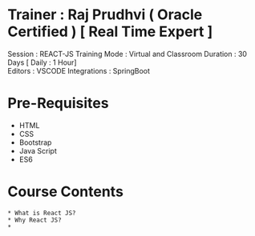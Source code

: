 # Trainer : Raj Prudhvi ( Oracle Certified ) [ Real Time Expert ]
Session : REACT-JS
Training Mode : Virtual and Classroom
Duration : 30 Days [ Daily : 1 Hour]  
Editors : VSCODE
Integrations : SpringBoot

# Pre-Requisites
 * HTML
 * CSS
 * Bootstrap
 * Java Script
 * ES6


# Course Contents
    * What is React JS?
    * Why React JS?
    * 
